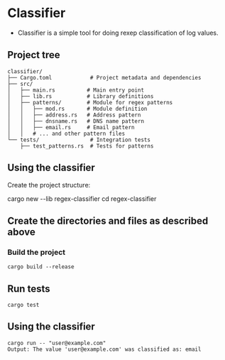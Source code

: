 # Classifier

* Classifier is a simple tool for doing rexep classification of log values.

## Project tree

```
classifier/
├── Cargo.toml            # Project metadata and dependencies
├── src/
│   ├── main.rs          # Main entry point
│   ├── lib.rs           # Library definitions
│   ├── patterns/        # Module for regex patterns
│   │   ├── mod.rs       # Module definition
│   │   ├── address.rs   # Address pattern
│   │   ├── dnsname.rs   # DNS name pattern  
│   │   ├── email.rs     # Email pattern
│   │   # ... and other pattern files
└── tests/                # Integration tests
    ├── test_patterns.rs  # Tests for patterns
```

## Using the classifier

Create the project structure:

cargo new --lib regex-classifier
cd regex-classifier

## Create the directories and files as described above

### Build the project

```
cargo build --release
```

## Run tests

```
cargo test
````

## Using the classifier

```
cargo run -- "user@example.com"
Output: The value 'user@example.com' was classified as: email
```
